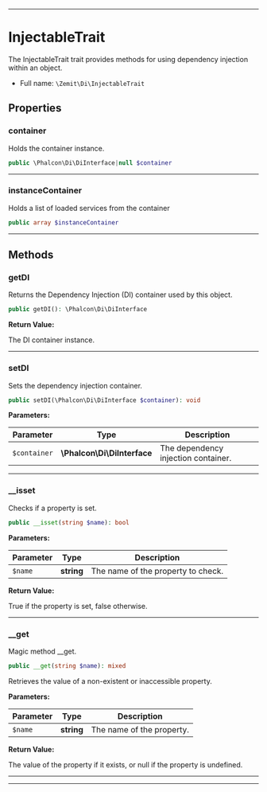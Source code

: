 ***

# InjectableTrait

The InjectableTrait trait provides methods for using dependency injection within an object.



* Full name: `\Zemit\Di\InjectableTrait`



## Properties


### container

Holds the container instance.

```php
public \Phalcon\Di\DiInterface|null $container
```






***

### instanceContainer

Holds a list of loaded services from the container

```php
public array $instanceContainer
```






***

## Methods


### getDI

Returns the Dependency Injection (DI) container used by this object.

```php
public getDI(): \Phalcon\Di\DiInterface
```









**Return Value:**

The DI container instance.




***

### setDI

Sets the dependency injection container.

```php
public setDI(\Phalcon\Di\DiInterface $container): void
```








**Parameters:**

| Parameter | Type | Description |
|-----------|------|-------------|
| `$container` | **\Phalcon\Di\DiInterface** | The dependency injection container. |





***

### __isset

Checks if a property is set.

```php
public __isset(string $name): bool
```








**Parameters:**

| Parameter | Type | Description |
|-----------|------|-------------|
| `$name` | **string** | The name of the property to check. |


**Return Value:**

True if the property is set, false otherwise.




***

### __get

Magic method __get.

```php
public __get(string $name): mixed
```

Retrieves the value of a non-existent or inaccessible property.






**Parameters:**

| Parameter | Type | Description |
|-----------|------|-------------|
| `$name` | **string** | The name of the property. |


**Return Value:**

The value of the property if it exists, or null if the property is undefined.




***

***


